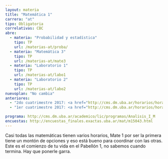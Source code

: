```yaml
---
layout: materia
title: "Matemática 1"
carrera: "at"
tipo: Obligatoria
correlativas: CBC
abre:
  - materia: "Probabilidad y estadística"
    tipo: TP
    url: /materias-at/proba/
  - materia: "Matemática 3"
    tipo: TP
    url: /materias-at/mate3
  - materia: "Laboratorio 1"
    tipo: TP
    url: /materias-at/labo1
  - materia: "Laboratorio 2"
    tipo: TP
    url: /materias-at/labo2
nuevoplan: "No cambia"
anteriores:
  - "2do cuatrimestre 2017: <a href="http://cms.dm.uba.ar/horarios/horarios_html?cuatrim=20172">Horarios</a>"
  - "1er cuatrimestre 2017: <a href="http://cms.dm.uba.ar/horarios/horarios_html?cuatrim=20171">Horarios</a>"

programa: http://cms.dm.uba.ar/academico/lic/programas/Analisis_I_M
encuestas: http://encuestas_finales.exactas.uba.ar/mat/m15043.html
---
```


Casi todas las matemáticas tienen varios horarios, Mate 1 por ser la primera tiene un montón de opciones y eso está bueno para coordinar con las otras. Este es el comienzo de tu vida en el Pabellón 1, no sabemos cuando termina. Hay que ponerle garra.